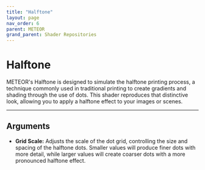 ```yaml
---
title: "Halftone"
layout: page
nav_order: 6
parent: METEOR
grand_parent: Shader Repositories
---
```


# Halftone

METEOR's Halftone is designed to simulate the halftone printing process, a technique commonly used in traditional printing to create gradients and shading through the use of dots. This shader reproduces that distinctive look, allowing you to apply a halftone effect to your images or scenes.

---

## Arguments

* **Grid Scale:** Adjusts the scale of the dot grid, controlling the size and spacing of the halftone dots. Smaller values will produce finer dots with more detail, while larger values will create coarser dots with a more pronounced halftone effect.